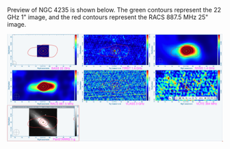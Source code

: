 Preview of NGC 4235 is shown below. The green contours represent the 22 GHz 1" image, and the red contours represent the RACS 887.5 MHz 25" image. 

![NGC4235.png](NGC4235.png "NGC4235")

